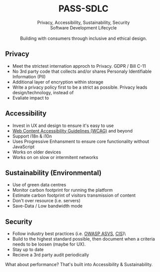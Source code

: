 <div align="center">
  <h1>PASS-SDLC</h1>
  Privacy, Accessibility, Sustainability, Security<br/>Software Development Lifecycle<br/><br/>
  Building with consumers through inclusive and ethical design.
</div>

## Privacy
- Meet the strictest internation approch to Privacy. GDPR / Bill C-11
- No 3rd party code that collects and/or shares Personaly Identifiable Information (PII)
- Additional layer of encryption within storage
- Write a privacy policy first to be a strict as possible. Privacy leads design/technology, instead of
- Evaliate impact to 

## Accessibility
- Invest in UX and design to ensure it's easy to use
- [Web Content Accessibility Guidelines (WCAG)](https://www.w3.org/WAI/standards-guidelines/wcag/) and beyond
- Support i18n & i10n
- Uses Progressive Enhansment to ensure core functionality without JavaScript
- Works on older devices
- Works on on slow or intermitent networks

## Sustainability (Environmental)
- Use of green data centres
- Monitor carbon footprint for running the platform
- Estimate carbon footprint of visitors transmission of content
- Don't over resource (i.e. servers)
- Save-Data / Low bandwidth mode

## Security
- Follow industry best practices (i.e. [OWASP ASVS](https://github.com/OWASP/ASVS), [CIS](https://www.cisecurity.org))\
- Build to the highest standard possible, then document when a criteria needs to be loosen (maybe for UX). 
- Stay up to date
- Recieve a 3rd party audit periodically

What about performance? That's built into Accessibility & Sustainability.
